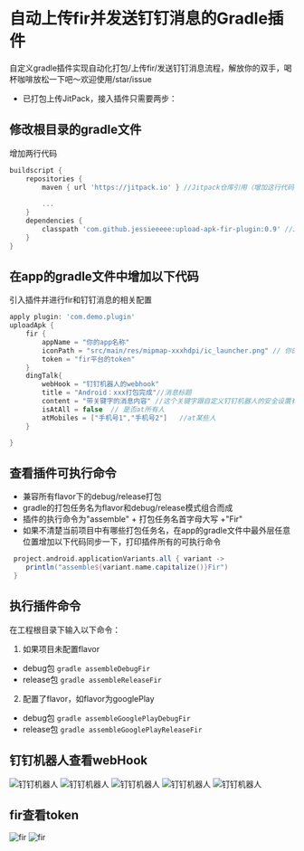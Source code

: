 # 自动上传fir并发送钉钉消息的Gradle插件
自定义gradle插件实现自动化打包/上传fir/发送钉钉消息流程，解放你的双手，喝杯咖啡放松一下吧～欢迎使用/star/issue
- 已打包上传JitPack，接入插件只需要两步：
## 修改根目录的gradle文件
增加两行代码
```groovy
buildscript {
    repositories {
        maven { url 'https://jitpack.io' } //Jitpack仓库引用（增加这行代码）
        
        ...
    }
    dependencies {
        classpath 'com.github.jessieeeee:upload-apk-fir-plugin:0.9' //Jitpack插件引用（增加这行代码）
    }
}
```
## 在app的gradle文件中增加以下代码
引入插件并进行fir和钉钉消息的相关配置
```groovy
apply plugin: 'com.demo.plugin'
uploadApk {
    fir {
        appName = "你的app名称"
        iconPath = "src/main/res/mipmap-xxxhdpi/ic_launcher.png" // 你的app图标路径
        token = "fir平台的token"
    }
    dingTalk{
        webHook = "钉钉机器人的webhook"
        title = "Android：xxx打包完成"//消息标题
        content = "带关键字的消息内容" //这个关键字跟自定义钉钉机器人的安全设置有关
        isAtAll = false  // 是否at所有人
        atMobiles = ["手机号1","手机号2"]   //at某些人
    }

}
```
## 查看插件可执行命令
- 兼容所有flavor下的debug/release打包
- gradle的打包任务名为flavor和debug/release模式组合而成
- 插件的执行命令为"assemble" + 打包任务名首字母大写 +"Fir"
- 如果不清楚当前项目中有哪些打包任务名，在app的gradle文件中最外层任意位置增加以下代码同步一下，打印插件所有的可执行命令
```groovy
 project.android.applicationVariants.all { variant ->
    println("assemble${variant.name.capitalize()}Fir")
 }
```
## 执行插件命令
在工程根目录下输入以下命令：
1. 如果项目未配置flavor
- debug包
`gradle assembleDebugFir`
- release包
`gradle assembleReleaseFir`
2. 配置了flavor，如flavor为googlePlay
- debug包
`gradle assembleGooglePlayDebugFir`
- release包
`gradle assembleGooglePlayReleaseFir`
## 钉钉机器人查看webHook
![钉钉机器人][1]
![钉钉机器人][2]
![钉钉机器人][3]
![钉钉机器人][4]
![钉钉机器人][5]



## fir查看token
![fir][6]
![fir][7]


[1]: https://github.com/jessieeeee/upload-apk-fir-plugin/blob/master/screenshot/robot1.png
[2]: https://github.com/jessieeeee/upload-apk-fir-plugin/blob/master/screenshot/robot2.png
[3]: https://github.com/jessieeeee/upload-apk-fir-plugin/blob/master/screenshot/robot3.png
[4]: https://github.com/jessieeeee/upload-apk-fir-plugin/blob/master/screenshot/robot4.png
[5]: https://github.com/jessieeeee/upload-apk-fir-plugin/blob/master/screenshot/robot5.png
[6]: https://github.com/jessieeeee/upload-apk-fir-plugin/blob/master/screenshot/fir1.png
[7]: https://github.com/jessieeeee/upload-apk-fir-plugin/blob/master/screenshot/fir2.png